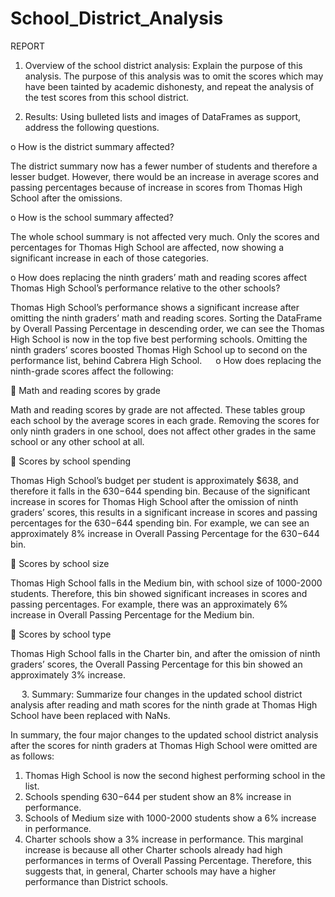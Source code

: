 # School_District_Analysis

REPORT

1.	Overview of the school district analysis: Explain the purpose of this analysis.
The purpose of this analysis was to omit the scores which may have been tainted by academic dishonesty, and repeat the analysis of the test scores from this school district.  




2.	Results: Using bulleted lists and images of DataFrames as support, address the following questions.

o	How is the district summary affected?

The district summary now has a fewer number of students and therefore a lesser budget. However, there would be an increase in average scores and passing percentages because of increase in scores from Thomas High School after the omissions.

o	How is the school summary affected?

The whole school summary is not affected very much. Only the scores and percentages for Thomas High School are affected, now showing a significant increase in each of those categories.

o	How does replacing the ninth graders’ math and reading scores affect Thomas High School’s performance relative to the other schools?

Thomas High School’s performance shows a significant increase after omitting the ninth graders’ math and reading scores. Sorting the DataFrame by Overall Passing Percentage in descending order, we can see the Thomas High School is now in the top five best performing schools. Omitting the ninth graders’ scores boosted Thomas High School up to second on the performance list, behind Cabrera High School.
 
o	How does replacing the ninth-grade scores affect the following:

	Math and reading scores by grade

Math and reading scores by grade are not affected. These tables group each school by the average scores in each grade. Removing the scores for only ninth graders in one school, does not affect other grades in the same school or any other school at all.

	Scores by school spending

Thomas High School’s budget per student is approximately $638, and therefore it falls in the $630-$644 spending bin. Because of the significant increase in scores for Thomas High School after the omission of ninth graders’ scores, this results in a significant increase in scores and passing percentages for the $630-$644 spending bin. For example, we can see an approximately 8% increase in Overall Passing Percentage for the $630-$644 bin.

	Scores by school size

Thomas High School falls in the Medium bin, with school size of 1000-2000 students. Therefore, this bin showed significant increases in scores and passing percentages. For example, there was an approximately 6% increase in Overall Passing Percentage for the Medium bin.

	Scores by school type

Thomas High School falls in the Charter bin, and after the omission of ninth graders’ scores, the Overall Passing Percentage for this bin showed an approximately 3% increase.



 
3.	Summary: Summarize four changes in the updated school district analysis after reading and math scores for the ninth grade at Thomas High School have been replaced with NaNs.

In summary, the four major changes to the updated school district analysis after the scores for ninth graders at Thomas High School were omitted are as follows:
1.	Thomas High School is now the second highest performing school in the list.
2.	Schools spending $630-$644 per student show an 8% increase in performance.
3.	Schools of Medium size with 1000-2000 students show a 6% increase in performance.
4.	Charter schools show a 3% increase in performance. This marginal increase is because all other Charter schools already had high performances in terms of Overall Passing Percentage. Therefore, this suggests that, in general, Charter schools may have a higher performance than District schools.
